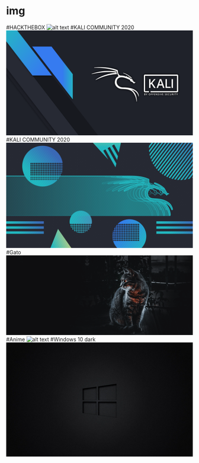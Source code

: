 # img
#HACKTHEBOX
![alt text](https://github.com/gabrielserratg/img/blob/master/htb.jpg?raw=true)
#KALI COMMUNITY 2020
![alt text](https://github.com/gabrielserratg/img/blob/master/kali-slide-splash-3840x2160.png?raw=true)
#KALI COMMUNITY 2020
![alt text](https://github.com/gabrielserratg/img/blob/master/kali-trail-3840x2160.png?raw=true)
#Gato
![alt text](https://github.com/gabrielserratg/img/blob/master/download.png?raw=true)
#Anime
![alt text](https://raw.githubusercontent.com/gabrielserratg/img/master/4K73b8307b2db44c617f4e8515ce67dd39.png)
#Windows 10 dark
![alt text](https://raw.githubusercontent.com/gabrielserratg/img/master/original.png)
